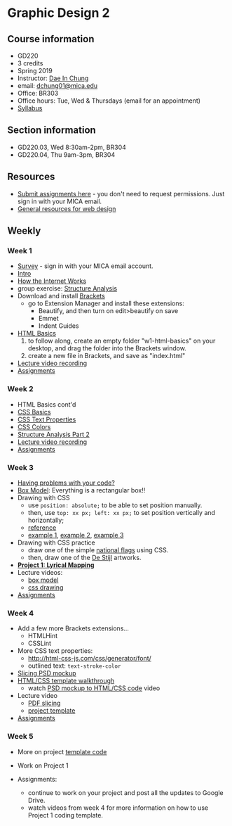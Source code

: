 # Graphic Design 2

## Course information
- GD220
- 3 credits
- Spring 2019
- Instructor: [Dae In Chung](http://paperdove.com)
- email: [dchung01@mica.edu](mailto:dchung01@mica.edu)
- Office: BR303
- Office hours: Tue, Wed & Thursdays (email for an appointment)
- [Syllabus](files/MICA-19SP-GD2-Syllabus.pdf)

## Section information
- GD220.03, Wed 8:30am-2pm, BR304
- GD220.04, Thu 9am-3pm, BR304

## Resources
- [Submit assignments here](https://drive.google.com/drive/folders/1L1erixjRVolRxHVgLNYEJQtIWOHqKXme?usp=sharing) - you don't need to request permissions. Just sign in with your MICA email.
- [General resources for web design](resources.md)



## Weekly
### Week 1
- [Survey](https://goo.gl/forms/JBcNToebZ27gAgH52) - sign in with your MICA email account.
- [Intro](lectures/w1-intro.md)
- [How the Internet Works](lectures/w1-how-the-internet-works.md)
- group exercise: [Structure Analysis](lectures/w1-structure-analysis.md)
- Download and install [Brackets](http://brackets.io)
  - go to Extension Manager and install these extensions:
    - Beautify, and then turn on edit>beautify on save
    - Emmet
    - Indent Guides
- [HTML Basics](lectures/w1-html-basics.md)
  1. to follow along, create an empty folder "w1-html-basics" on your desktop, and drag the folder into the Brackets window.
  1. create a new file in Brackets, and save as "index.html"
- [Lecture video recording](https://www.youtube.com/watch?v=NcXlFrxA1-8&feature=youtu.be)
- [Assignments](lectures/w1-assignments.md)


### Week 2
- HTML Basics cont'd
- [CSS Basics](lectures/w2-css-basics.md)
- [CSS Text Properties](lectures/w2-css-text.md)
- [CSS Colors](lectures/w2-css-colors.md)
- [Structure Analysis Part 2](lectures/w2-structure-analysis-2.md)
- [Lecture video recording](https://youtu.be/q5beO6AILgg)
- [Assignments](lectures/w2-assignments.md)


### Week 3
- [Having problems with your code?](lectures/w3-problem-solving-tips.md)
- [Box Model](lectures/w3-box-model.md): Everything is a rectangular box!!
- Drawing with CSS
  - use `position: absolute;` to be able to set position manually.
  - then, use `top: xx px; left: xx px;` to set position vertically and horizontally;
  - [reference](https://css-tricks.com/examples/ShapesOfCSS/)
  - [example 1](https://codepen.io/cdaein/pen/GrxLgw), [example 2](https://codepen.io/cdaein/pen/OWvjJY), [example 3](https://codepen.io/cdaein/pen/zNWBvG)
- Drawing with CSS practice
  - draw one of the simple [national flags](https://duckduckgo.com/?q=national+flag&atb=v97-3&iar=images&iax=images&ia=images) using CSS.
  - then, draw one of the [De Stijl](http://www.designishistory.com/1920/de-stijl/) artworks.
- **[Project 1: Lyrical Mapping](lectures/proj-lyrical-mapping.md)**
- Lecture videos:
  - [box model](https://youtu.be/kefB0qUZWsk)
  - [css drawing](https://youtu.be/qiXGNoP7x1k)
- [Assignments](lectures/w3-assignments.md)

### Week 4
- Add a few more Brackets extensions...
  - HTMLHint
  - CSSLint
- More CSS text properties:
  - http://html-css-js.com/css/generator/font/
  - outlined text: `text-stroke-color`
- [Slicing PSD mockup](lectures/w4-slice-psd-mockup.md)
- [HTML/CSS template walkthrough](lectures/w4-lyrics-template-walkthrough.md)
  - watch [PSD mockup to HTML/CSS code](https://www.youtube.com/watch?v=_Gj_Dm_05Qg) video
- Lecture video
  - [PDF slicing](https://youtu.be/bG6ufEGxdg4)
  - [project template](https://youtu.be/eZragps6h48)
- [Assignments](lectures/w4-assignments.md)


### Week 5
- More on project [template code](lectures/w4-lyrics-template-walkthrough.md)
  
- Work on Project 1
- Assignments: 
  - continue to work on your project and post all the updates to Google Drive.
  - watch videos from week 4 for more information on how to use Project 1 coding template.

<!--

### Week 6
- Work on Project 1
- [CSS Layout: Position](lectures/w6-css-layout-position.md)

### Week 7
- Review Project: Lyrical Mapping
- **[Project 2: Poster design for the web](lectures/proj-poster.md)**


//////
- [Assignments](lectures/w6-assignments.md)

### Week 7
- Layout practice: do not change HTML code. only add your own CSS rules to recreate the same layout.
  - [code to start with](http://codepen.io/cdaein/pen/vxNPme?editors=1000)
  - [desired result 1](images/layout-practice-sample-1.png)
  - [desired result 2](images/layout-practice-sample-2.png)
- [CSS Hover](lectures/w6-css-hover.md)
- [Poster design coding template](lectures/w7-poster-template.md)
- [Assignments](lectures/w7-assignments.md)

### Week 8
- [CSS Animation Basics](lectures/w8-css-animation-basics.md)
- [CSS Selectors](lectures/w8-css-selectors.md)
- [Assignments](lectures/w8-assignments.md)

### Week 9
*No class - Spring Break*

### Week 10
- Review project: Poster
- [assignments](lectures/w10-assignments.md)

### Week 11
- Tutorial sharing
- [CSS Layout: Float](lectures/w11-css-layout-float.md)
- **[Project 3: Event Website](lectures/proj-event.md)**
- Wireframing: 
  - [video 1](https://www.youtube.com/watch?v=8-vTd7GRk-w), 
  - [video 2](https://www.youtube.com/watch?v=PmmQjLqJQlY)
- Assignments
  - Prepare a PDF idea/research presentation for the final project. Refer to the brief above for more details.
  - [Presentation examples](http://mica-gd405.paperdove.com/2017/) from a different class (look at the final project PDFs.)

### Week 12
- review idea/research
- work in class
- [assignments](lectures/w12-assignments.md)

### Week 13
- Review wireframes/mockups
- [How to show/hide elements using JavaScript](lectures/w13-show-hide.md)
  - basic info: https://www.w3schools.com/howto/howto_js_toggle_hide_show.asp
  - more info: https://www.w3schools.com/howto/howto_js_sidenav.asp
- [Assignments](lectures/w13-assignments.md)

### Week 14
- Review work-in-progress
- Work in class
- Assignments: Continue to work on the project. Build web pages with HTML/CSS. Do most work this week so that you have next week for problem solving and refinements.

### Week 15
- Course evaluation: check your email for the link.
- Review work-in-progress
- Work in class
- Assignments:
  - Finish the project.
  - Make sure you **test** before you submit. Test with different window size. Test on different computers.
  - Do not just show your website, but prepare to *talk* about your process and project (content and design). Pretend the audience doesn't know anything about your work.
  - Upload the finished project folder on Google Drive **before** class starts.
  
### Week 16
- Final critique

-->
